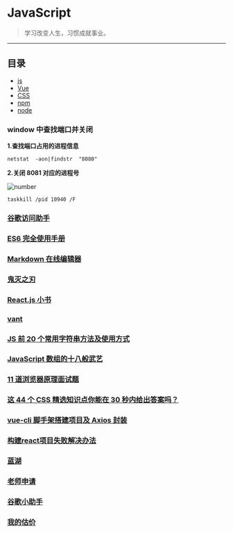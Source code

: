 # JavaScript

> 学习改变人生，习惯成就事业。

---

## 目录

- [js](https://github.com/ZHR63/JavaScript/blob/master/data/js)
- [Vue](https://github.com/ZHR63/JavaScript/blob/master/data/vue)
- [CSS](https://github.com/ZHR63/JavaScript/blob/master/data/css)
- [npm](https://github.com/ZHR63/JavaScript/blob/master/data/npm)
- [node](https://github.com/ZHR63/JavaScript/blob/master/data/node)

### window 中查找端口并关闭

**1.查找端口占用的进程信息**

    netstat  -aon|findstr  "8080"

**2.关闭 8081 对应的进程号**

![number](img/js.png)

    taskkill /pid 10940 /F

### [谷歌访问助手](https://www.jianshu.com/p/6086ec29c173)

### [ES6 完全使用手册](https://juejin.im/post/5bfe05505188252098022400)

### [Markdown 在线编辑器](https://www.mdeditor.com/)

### [鬼灭之刃](https://www.mkzhan.com/209827/)

### [React.js 小书](http://huziketang.mangojuice.top/books/react/)

### [vant](https://youzan.github.io/vant/#/zh-CN/intro)

### [JS 前 20 个常用字符串方法及使用方式](https://juejin.im/post/5d6866936fb9a06ada54c642)

### [JavaScript 数组的十八般武艺](https://juejin.im/post/5b684ef9e51d451964629ba1)

### [11 道浏览器原理面试题](https://juejin.im/post/5d89798d6fb9a06b102769b1)

### [这 44 个 CSS 精选知识点你能在 30 秒内给出答案吗？](https://juejin.im/post/5d40120f6fb9a06b0471d956)

### [vue-cli 脚手架搭建项目及 Axios 封装](https://juejin.im/post/5d89c75651882509662c55b1)

### [构建react项目失败解决办法](https://www.cnblogs.com/quitpoison/p/10310688.html)

### [蓝湖](https://lanhuapp.com/web/#/item/project/board?pid=4af96535-94dc-42fd-ad12-c626f7bc8aa4)


### [老师申请](https://easydoc.top/?#/doc/34814434/mJD6rVID/sblVICfw)

### [谷歌小助手](https://segmentfault.com/a/1190000020548973?utm_source=tag-newest)

### [我的估价](https://easydoc.xyz/#/doc/31650716/5GkCCPBw/2ariUmFk)
